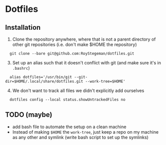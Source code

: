 # Dotfiles 

## Installation 

1. Clone the repository anywhere, where that is not a parent directory of other git repositories (i.e. don't make $HOME the repository)
```
  git clone --bare git@github.com:RoyStegeman/dotfiles.git
```
3. Set up an alias such that it doesn't conflict with git (and make sure it's in `.bashrc`)
  ```
    alias dotfiles='/usr/bin/git --git-dir=$HOME/.local/share/dotfiles.git --work-tree=$HOME'
  ```
4. We don't want to track all files we didn't explicitly add ourselves
  
  ```
    dotfiles config --local status.showUntrackedFiles no
  ```
## TODO (maybe)
- add bash file to automate the setup on a clean machine
- Instead of making `$HOME` the `work-tree`, just keep a repo on my machine as any other and symlink (write bash script to set up the symlinks)
